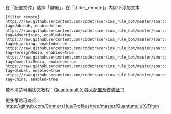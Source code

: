 在「配置文件」选择「编辑」，在「[filter_remote]」内如下添加文本

```
[filter_remote]
https://raw.githubusercontent.com/codetracer/ios_rule_bot/master/source/connershua/Quantumult/X/Filter/Unbreak.list, tag=Unbreak, enabled=true
https://raw.githubusercontent.com/codetracer/ios_rule_bot/master/source/connershua/Quantumult/X/Filter/Advertising.list, tag=Advertising, enabled=true
https://raw.githubusercontent.com/codetracer/ios_rule_bot/master/source/connershua/Quantumult/X/Filter/Hijacking.list, tag=Hijacking, enabled=true
https://raw.githubusercontent.com/codetracer/ios_rule_bot/master/source/connershua/Quantumult/X/Filter/ForeignMedia.list, tag=ForeignMedia, enabled=true
https://raw.githubusercontent.com/codetracer/ios_rule_bot/master/source/connershua/Quantumult/X/Filter/DomesticMedia.list, tag=DomesticMedia, enabled=true
https://raw.githubusercontent.com/codetracer/ios_rule_bot/master/source/connershua/Quantumult/X/Filter/Global.list, tag=Global, enabled=true
https://raw.githubusercontent.com/codetracer/ios_rule_bot/master/source/connershua/Quantumult/X/Filter/China.list, tag=China, enabled=true
```

若不清楚可看图文教程：[Quantumult X 导入配置及安装证书](https://medium.com/circumvention-technology/import-profile-on-quantumult-x-6dca41b597d8)

更多策略可查阅：https://github.com/ConnersHua/Profiles/tree/master/Quantumult/X/Filter/